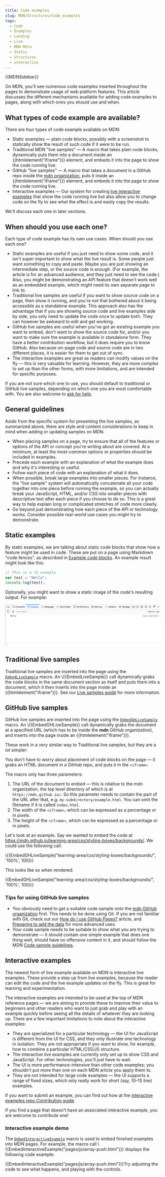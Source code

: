```yaml
---
title: Code examples
slug: MDN/Structures/Code_examples
tags:
  - Code
  - Examples
  - Landing
  - Live
  - MDN Meta
  - Static
  - Structures
  - interactive
---
```

{{MDNSidebar}}

On MDN, you'll see numerous code examples inserted throughout the pages to demonstrate usage of web platform features. This article discusses the different mechanisms available for adding code examples to pages, along with which ones you should use and when.

## What types of code example are available?

There are four types of code example available on MDN:

- Static examples — plain code blocks, possibly with a screenshot to statically show the result of such code if it were to be run.
- Traditional MDN "live samples" — A macro that takes plain code blocks, dynamically puts them into a document inside an {{htmlelement("iframe")}} element, and embeds it into the page to show the code running live.
- GitHub "live samples" — A macro that takes a document in a GitHub repo inside the [mdn organization](https://github.com/mdn/), puts it inside an {{htmlelement("iframe")}} element, and embeds it into the page to show the code running live.
- Interactive examples — Our system for creating [live interactive examples](https://github.com/mdn/interactive-examples) that show the code running live but also allow you to change code on the fly to see what the effect is and easily copy the results.

We'll discuss each one in later sections.

## When should you use each one?

Each type of code example has its own use cases. When should you use each one?

- Static examples are useful if you just need to show some code, and it isn't super important to show what the live result is. Some people just want something to copy and paste. Maybe you are just showing an intermediate step, or the source code is enough. (For example, the article is for an advanced audience, and they just need to see the code.) Also, you might be demonstrating an API feature that doesn't work well as an embedded example, which might need its own separate page to link to.
- Traditional live samples are useful if you want to show source code on a page, then show it running, and you're not that bothered about it being accessible as a standalone example. This approach also has the advantage that if you are showing source code and live examples side by side, you only need to update the code once to update both. They can however be awkward to edit and get working.
- GitHub live samples are useful when you've got an existing example you want to embed, don't want to show the source code for, and/or you want to make sure the example is available in standalone form. They have a better contribution workflow, but it does require you to know GitHub. Also because on-page code and source code are in two different places, it is easier for them to get out of sync.
- The interactive examples are great as readers can modify values on the fly — this is very valuable for learning. However, they are more complex to set up than the other forms, with more limitations, and are intended for specific purposes.

If you are not sure which one to use, you should default to traditional or GitHub live samples, depending on which one you are most comfortable with. You are also welcome to [ask for help](/en-US/docs/MDN/Contribute/Getting_started#step_4_ask_for_help).

## General guidelines

Aside from the specific system for presenting the live samples, as summarized above, there are style and content considerations to keep in mind when adding or updating samples on MDN.

- When placing samples on a page, try to ensure that all of the features or options of the API or concept you're writing about are covered. At a minimum, at least the most-common options or properties should be included in examples.
- Precede each example with an explanation of what the example does and why it's interesting or useful.
- Follow each piece of code with an explanation of what it does.
- When possible, break large examples into smaller pieces. For instance, the "live sample" system will automatically concatenate all your code together into one piece before running the example, so you can actually break your JavaScript, HTML, and/or CSS into smaller pieces with descriptive text after each piece if you choose to do so. This is a great way to help explain long or complicated stretches of code more clearly.
- Go beyond just demonstrating how each piece of the API or technology works. Consider possible real-world use cases you might try to demonstrate.

## Static examples

By static examples, we are talking about static code blocks that show how a feature might be used in code. These are put on a page using Markdown "code fences", as described in [Example code blocks](/en-US/docs/MDN/Contribute/Markdown_in_MDN#example_code_blocks). An example result might look like this:

```js
// This is a JS example
var test = "Hello";
console.log(test);
```

Optionally, you might want to show a static image of the code's resulting output. For example:

![](console-example.png)

## Traditional live samples

Traditional live samples are inserted into the page using the [`EmbedLiveSample`](https://github.com/mdn/yari/blob/main/kumascript/macros/EmbedLiveSample.ejs) macro. An \\{{EmbedLiveSample}} call dynamically grabs the code blocks in the same document section as itself and puts them into a document, which it then inserts into the page inside an {{htmlelement("iframe")}}. See our [Live samples guide](/en-US/docs/MDN/Structures/Live_samples) for more information.

## GitHub live samples

GitHub live samples are inserted into the page using the [`EmbedGHLiveSample`](https://github.com/mdn/yari/blob/main/kumascript/macros/EmbedGHLiveSample.ejs) macro. An \\{{EmbedGHLiveSample}} call dynamically grabs the document at a specified URL (which has to be inside the **mdn** GitHub organization), and inserts into the page inside an {{htmlelement("iframe")}}.

These work in a very similar way to Traditional live samples, but they are a lot simpler:

You don't have to worry about placement of code blocks on the page — it grabs an HTML document in a GitHub repo, and puts it in the `<iframe>`.

The macro only has three parameters:

1. The URL of the document to embed — this is relative to the mdn organization, the top level directory of which is at `https://mdn.github.io/`. So this parameter needs to contain the part of the URL after that, e.g. `my-subdirectory/example.html`. You can omit the filename if it is called `index.html`.
2. The width of the `<iframe>`, which can be expressed as a percentage or in pixels.
3. The height of the `<iframe>`, which can be expressed as a percentage or in pixels.

Let's look at an example. Say we wanted to embed the code at <https://mdn.github.io/learning-area/css/styling-boxes/backgrounds/>. We could use the following call:

\\{{EmbedGHLiveSample("learning-area/css/styling-boxes/backgrounds/", '100%', 100)}}

This looks like so when rendered:

{{EmbedGHLiveSample("learning-area/css/styling-boxes/backgrounds/", '100%', 100)}}

### Tips for using GitHub live samples

- You obviously need to get a suitable code sample onto the [mdn GitHub organization](https://github.com/mdn/) first. This needs to be done using Git. If you are not familiar with Git, check out our [How do I use GitHub Pages?](/en-US/docs/Learn/Common_questions/Using_Github_pages) article, and [Preparing to add the data](/en-US/docs/MDN/Structures/Compatibility_tables#preparing_to_add_the_data) for more advanced uses.
- Your code sample needs to be suitable to show what you are trying to demonstrate — it should contain one simple example that does one thing well, should have no offensive content in it, and should follow the MDN [Code sample guidelines](/en-US/docs/MDN/Guidelines/Code_guidelines).

## Interactive examples

The newest form of live example available on MDN is interactive live examples. These provide a step up from live examples, because the reader can edit the code and the live example updates on the fly. This is great for learning and experimentation.

The interactive examples are intended to be used at the top of MDN reference pages — we are aiming to provide these to improve their value to beginners and other readers who want to just grab and play with an example quickly before seeing all the details of whatever they are looking up. There are a few important limitations to note about the interactive examples:

- They are specialized for a particular technology — the UI for JavaScript is different from the UI for CSS, and they only illustrate one technology in isolation. They are not appropriate if you want to show, for example, how to combine a particular HTML/CSS/JS structure.
- The interactive live examples are currently only set up to show CSS and JavaScript. For other technologies, you'll just have to wait.
- The UI is more performance-intensive than other code examples; you shouldn't put more than one on each MDN article you apply them to.
- They are not intended for large code examples — the UI supports a range of fixed sizes, which only really work for short (say, 10–15 line) examples.

If you want to submit an example, you can find out how at the [interactive examples repo Contribution guide](https://github.com/mdn/interactive-examples/blob/main/CONTRIBUTING.md).

If you find a page that doesn't have an associated interactive example, you are welcome to contribute one!

### Interactive example demo

The [`EmbedInteractiveExample`](https://github.com/mdn/yari/blob/main/kumascript/macros/EmbedInteractiveExample.ejs) macro is used to embed finished examples into MDN pages. For example, the macro call \\{{EmbedInteractiveExample("pages/js/array-push.html")}} displays the following code example:

{{EmbedInteractiveExample("pages/js/array-push.html")}}Try adjusting the code to see what happens, and playing with the controls.
